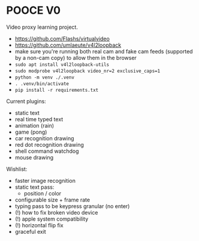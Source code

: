 # POOCE V0

Video proxy learning project.

- https://github.com/Flashs/virtualvideo
- https://github.com/umlaeute/v4l2loopback
- make sure you're running both real cam and fake cam feeds (supported by a non-cam copy) to allow them in the browser
- `sudo apt install v4l2loopback-utils`
- `sudo modprobe v4l2loopback video_nr=2 exclusive_caps=1`
- `python -m venv ./.venv`
- `. .venv/bin/activate`
- `pip install -r requirements.txt`

Current plugins:
- static text
- real time typed text
- animation (rain)
- game (pong)
- car recognition drawing
- red dot recognition drawing
- shell command watchdog
- mouse drawing

Wishlist:
- faster image recognition
- static text pass:
  - position / color
- configurable size + frame rate
- typing pass to be keypress granular (no enter)
- (!) how to fix broken video device
- (!) apple system compatibility
- (!) horizontal flip fix
- graceful exit
